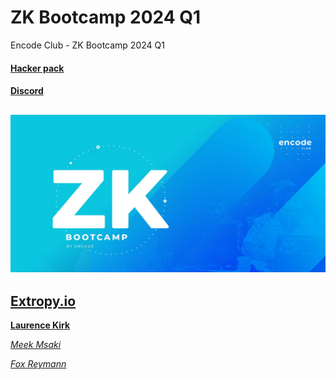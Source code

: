 # ZK Bootcamp 2024 Q1

Encode Club - ZK Bootcamp 2024 Q1

#### [Hacker pack](https://encodeclub.notion.site/ZK-Bootcamp-Q1-2024-a9d42aad8f114a6b9b4cac4fdf128b25)

#### [Discord](https://discord.gg/encodeclub)

![ZK](./img/ZK_encode_logo.jpg)
---

## [Extropy.io](https://www.linkedin.com/company/extropy-io-ltd/)

[**Laurence Kirk**](https://www.linkedin.com/in/extropylaurence/)

[_Meek Msaki_](https://www.linkedin.com/in/msaki/)

[_Fox Reymann_](https://www.linkedin.com/in/foxreymann/)
